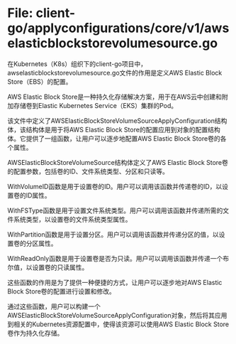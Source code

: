 # File: client-go/applyconfigurations/core/v1/awselasticblockstorevolumesource.go

在Kubernetes（K8s）组织下的client-go项目中，awselasticblockstorevolumesource.go文件的作用是定义AWS Elastic Block Store（EBS）的配置。

AWS Elastic Block Store是一种持久化存储解决方案，用于在AWS云中创建和附加存储卷到Elastic Kubernetes Service（EKS）集群的Pod。

该文件中定义了AWSElasticBlockStoreVolumeSourceApplyConfiguration结构体，该结构体是用于将AWS Elastic Block Store的配置应用到对象的配置结构体。它提供了一组函数，让用户可以逐步地配置AWS Elastic Block Store卷的各个属性。

AWSElasticBlockStoreVolumeSource结构体定义了AWS Elastic Block Store卷的配置参数，包括卷的ID、文件系统类型、分区和只读等。

WithVolumeID函数是用于设置卷的ID。用户可以调用该函数并传递卷的ID，以设置卷的ID属性。

WithFSType函数是用于设置文件系统类型。用户可以调用该函数并传递所需的文件系统类型，以设置卷的文件系统类型属性。

WithPartition函数是用于设置分区。用户可以调用该函数并传递分区的值，以设置卷的分区属性。

WithReadOnly函数是用于设置卷是否为只读。用户可以调用该函数并传递一个布尔值，以设置卷的只读属性。

这些函数的作用是为了提供一种便捷的方式，让用户可以逐步地对AWS Elastic Block Store卷的配置进行设置和修改。

通过这些函数，用户可以构建一个AWSElasticBlockStoreVolumeSourceApplyConfiguration对象，然后将其应用到相关的Kubernetes资源配置中，使得该资源可以使用AWS Elastic Block Store卷作为持久化存储。

